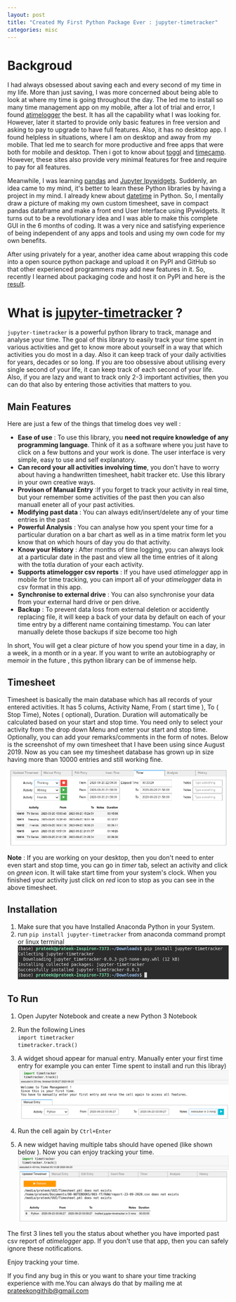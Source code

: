```yaml
---
layout: post
title: "Created My First Python Package Ever : jupyter-timetracker"
categories: misc
---
```


# Backgroud

I had always obsessed about saving each and every second of my time in my life. More than just saving, I was more concerned about being able to look at where my time is going throughout the day. The led me to install so many time management app on my mobile, after a lot of trial and error, I found [atimelogger](http://www.atimelogger.com/) the best. It has all the capability what I was looking for. However, later it started to provide only basic features in free version and asking to pay to upgrade to have full features. Also, it has no desktop app. I found helpless in situations, where I am on desktop and away from my mobile. 
That led me to search for more productive and free apps that were both for mobile and desktop. Then i got to know about [toggl](https://toggl.com/) and [timecamp](https://www.timecamp.com/en/). However, these sites also provide very minimal features for free and require to pay for all features.  


Meanwhile, I was learning [pandas](https://pandas.pydata.org/) and [Jupyter Ipywidgets](https://ipywidgets.readthedocs.io/en/latest/). Suddenly, an idea came to my mind, it's better to learn these Python libraries by having a project in my mind. I already knew about [datetime](https://docs.python.org/3/library/datetime.html) in Python. So, I mentally draw a picture of making my own custom timesheet, save in compact pandas dataframe and make a front end User Interface using IPywidgets. It turns out to be a revolutionary idea and I was able to make this complete GUI in the 6 months of coding. It was a very nice and satisfying experience of being independent of any apps and tools and using my own code for my own benefits.

After using privately for a year, another idea came about wrapping this code into a open source python package and upload it on PyPI and GitHub so that other experienced programmers may add new features in it. So, recently I learned about packaging code and host it on PyPI and here is the [result](https://pypi.org/project/jupyter-timetracker/).  

# What is [jupyter-timetracker](https://pypi.org/project/jupyter-timetracker/) ?

`jupyter-timetracker` is a powerful python library to track, manage and analyse your time. The goal of this library to easily track your time spent in various activities and get to know more about yourself in a way that which activities you do most in a day. Also it can keep track of your daily activities for years, decades or so long. If you are too obsessive about utilising every single second of your life, it can keep track of each second of your life. Also, if you are lazy and want to track only 2-3 important activities, then you can do that also by entering those activities that matters to you.

## Main Features
Here are just a few of the things that timelog does vey well :
  - **Ease of use** : To use this library, you **need not require knowledge of any programming language**. Think of it as a software where you just have to click on a few buttons and your work is done. The user interface is very simple, easy to use and self explanatory.
  - **Can record your all activities involving time**, you don't have to worry about having a handwritten timesheet, habit tracker etc. Use this library in your own creative ways.
  - **Provison of Manual Entry** :If you forget to track your activity in real time, but your remember some activities of the past then you can also manuall eneter all of your past activities.
  - **Modifying past data** : You can always edit/insert/delete any of your time entries in the past
  - **Powerful Analysis** : You can analyse how you spent your time for a particular duration on a bar chart as well as in a time matrix form let you know that on which hours of day you do that activity.
  - **Know your History** : After months of time logging, you can always look at a particular date in the past and view all the time entries of it along with the totla duration of your each activity.
  - **Supports atimelogger csv reports** : If you have used *atimelogger* app in mobile for time tracking, you can import all of your *atimelogger* data in csv format in this app. 
  - **Synchronise to external drive** : You can also synchronise your data from your external hard drive or pen drive.  
  - **Backup** : To prevent data loss from external deletion or accidently replacing file, it will keep a back of your data by default on each of your time entry by a different name containing timestamp. You can later manually delete those backups if size become too high
  
In short, You will get a clear picture of how you spend your time in a day, in a week, in a month or in a year. If you want to write an autobiography or memoir in the future , this python library can be of immense help.

## Timesheet
Timesheet is basically the main database which has all records of your entered activities. It has 5 colums, Activity Name, From ( start time ), To ( Stop Time), Notes ( optional), Duration. Duration will automatically be calculated based on your start and stop time. You need only to select your activity from the drop down Menu and enter your start and stop time. Optionally, you can add your remarks/comments in the form of notes. Below is the screenshot of my own timesheet that I have been using since August 2019. Now as you can see my timesheet database has grown up in size having more than 10000 entries and still working fine.

![Timesheet](https://raw.githubusercontent.com/PrateekKumarPython/jupyter-timetracker/master/docs/static/images/Screenshot_2020-09-20_22-43-03.png)

**Note** : If you are working on your desktop, then you don't need to enter even start and stop time, you can go in *timer* tab, select an activity and click on *green* icon. It will take start time from your system's clock. When you finished your activity just click on *red* icon to stop as you can see in the above timesheet.

## Installation
1. Make sure that you have Installed Anaconda Python in your System.
2. run `pip install jupyter-timetracker` from anaconda command prompt or linux terminal
![Timesheet](https://raw.githubusercontent.com/PrateekKumarPython/jupyter-timetracker/master/docs/static/images/Screenshot0.png)


## To Run

1. Open Jupyter Notebook and create a new Python 3 Notebook

2. Run the following Lines  
        `import timetracker`  
        `timetracker.track()`

3. A widget shoud appear for manual entry. Manually enter your first time entry for example you can enter Time spent to install and run this libray)
![Timesheet](https://raw.githubusercontent.com/PrateekKumarPython/jupyter-timetracker/master/docs/static/images/Screenshot1.png)

4. Run the cell again by `Ctrl+Enter`

5. A new widget having multiple tabs should have opened (like shown below ). Now you can enjoy tracking your time.
![Timesheet](https://raw.githubusercontent.com/PrateekKumarPython/jupyter-timetracker/master/docs/static/images/Screenshot2.png)

The first 3 lines tell you the status about whether you have imported past csv report of *atimelogger* app. If you don't use that app, then you can safely ignore these notifications. 

Enjoy tracking your time.   

If you find any bug in this or you want to share your time tracking experience with me.You can always do that by mailing me at prateekongithib@gmail.com



